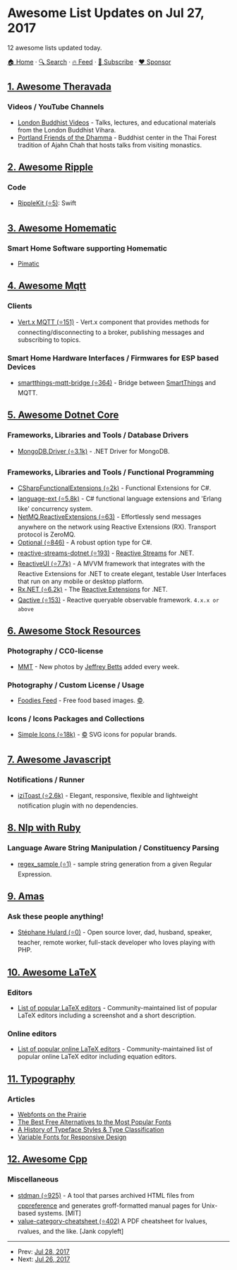 # Awesome List Updates on Jul 27, 2017

12 awesome lists updated today.

[🏠 Home](/README.md) · [🔍 Search](https://www.trackawesomelist.com/search/) · [🔥 Feed](https://www.trackawesomelist.com/rss.xml) · [📮 Subscribe](https://trackawesomelist.us17.list-manage.com/subscribe?u=d2f0117aa829c83a63ec63c2f&id=36a103854c) · [❤️  Sponsor](https://github.com/sponsors/theowenyoung)



## [1. Awesome Theravada](/content/johnjago/awesome-theravada/README.md)

### Videos / YouTube Channels

*   [London Buddhist Videos](https://www.youtube.com/channel/UCDtDoWqqaE_GMOBf33PtsOA/videos) - Talks, lectures, and educational materials from the London Buddhist Vihara.
*   [Portland Friends of the Dhamma](https://www.youtube.com/channel/UCHLz6Y2gbO2njffgLsV6FrA) - Buddhist center in the Thai Forest tradition of Ajahn Chah that hosts talks from visiting monastics.

## [2. Awesome Ripple](/content/vhpoet/awesome-ripple/README.md)

### Code

*   [RippleKit (⭐5)](https://github.com/xasos/RippleKit): Swift

## [3. Awesome Homematic](/content/homematic-community/awesome-homematic/README.md)

### Smart Home Software supporting Homematic

*   [Pimatic](https://pimatic.org/)

## [4. Awesome Mqtt](/content/hobbyquaker/awesome-mqtt/README.md)

### Clients

*   [Vert.x MQTT (⭐151)](https://github.com/vert-x3/vertx-mqtt) - Vert.x component that provides methods for connecting/disconnecting to a broker, publishing messages and subscribing to topics.

### Smart Home Hardware Interfaces / Firmwares for ESP based Devices

*   [smartthings-mqtt-bridge (⭐364)](https://github.com/stjohnjohnson/smartthings-mqtt-bridge) - Bridge between [SmartThings](https://www.smartthings.com/) and MQTT.

## [5. Awesome Dotnet Core](/content/thangchung/awesome-dotnet-core/README.md)

### Frameworks, Libraries and Tools / Database Drivers

*   [MongoDB.Driver (⭐3.1k)](https://github.com/mongodb/mongo-csharp-driver) - .NET Driver for MongoDB.

### Frameworks, Libraries and Tools / Functional Programming

*   [CSharpFunctionalExtensions (⭐2k)](https://github.com/vkhorikov/CSharpFunctionalExtensions) - Functional Extensions for C#.
*   [language-ext (⭐5.8k)](https://github.com/louthy/language-ext) - C# functional language extensions and 'Erlang like' concurrency system.
*   [NetMQ.ReactiveExtensions (⭐63)](https://github.com/NetMQ/NetMQ.ReactiveExtensions) - Effortlessly send messages anywhere on the network using Reactive Extensions (RX). Transport protocol is ZeroMQ.
*   [Optional (⭐846)](https://github.com/nlkl/Optional) - A robust option type for C#.
*   [reactive-streams-dotnet (⭐193)](https://github.com/reactive-streams/reactive-streams-dotnet) - [Reactive Streams](http://www.reactive-streams.org/) for .NET.
*   [ReactiveUI (⭐7.7k)](https://github.com/reactiveui/ReactiveUI) - A MVVM framework that integrates with the Reactive Extensions for .NET to create elegant, testable User Interfaces that run on any mobile or desktop platform.
*   [Rx.NET (⭐6.2k)](https://github.com/Reactive-Extensions/Rx.NET) - The [Reactive Extensions](http://reactivex.io) for .NET.
*   [Qactive (⭐153)](https://github.com/RxDave/Qactive) - Reactive queryable observable framework. `4.x.x or above`

## [6. Awesome Stock Resources](/content/neutraltone/awesome-stock-resources/README.md)

### Photography / CC0-license

*   [MMT](https://mmtstock.com/) - New photos by [Jeffrey Betts](http://jeffreybetts.me/) added every week.

### Photography / Custom License / Usage

*   [Foodies Feed](https://www.foodiesfeed.com/) - Free food based images. [:copyright:](https://www.foodiesfeed.com/faq/).

### Icons / Icons Packages and Collections

*   [Simple Icons (⭐18k)](https://github.com/simple-icons/simple-icons) - [:copyright:](http://artlibre.org/licence/lal/en/) SVG icons for popular brands.

## [7. Awesome Javascript](/content/sorrycc/awesome-javascript/README.md)

### Notifications / Runner

*   [iziToast (⭐2.6k)](https://github.com/dolce/iziToast) - Elegant, responsive, flexible and lightweight notification plugin with no dependencies.

## [8. Nlp with Ruby](/content/arbox/nlp-with-ruby/README.md)

### Language Aware String Manipulation / Constituency Parsing

*   [regex\_sample (⭐1)](https://github.com/mochizukikotaro/regex_sample) -
    sample string generation from a given Regular Expression.

## [9. Amas](/content/sindresorhus/amas/README.md)

### Ask these people anything!

*   [Stéphane Hulard (⭐0)](https://github.com/shulard/ama) - Open source lover, dad, husband, speaker, teacher, remote worker, full-stack developer who loves playing with PHP.

## [10. Awesome LaTeX](/content/egeerardyn/awesome-LaTeX/README.md)

### Editors

*   [List of popular LaTeX editors](https://tex.stackexchange.com/questions/339/latex-editors-ides) - Community-maintained list of popular LaTeX editors including a screenshot and a short description.

### Online editors

*   [List of popular online LaTeX editors](https://tex.stackexchange.com/questions/3/compiling-documents-online/1654#1654) - Community-maintained list of popular online LaTeX editor including equation editors.

## [11. Typography](/content/deanhume/typography/README.md)

### Articles

*   [Webfonts on the Prairie](https://alistapart.com/article/webfonts-on-the-prairie)
*   [The Best Free Alternatives to the Most Popular Fonts](https://blog.spoongraphics.co.uk/articles/the-best-free-alternatives-to-the-most-popular-fonts)
*   [A History of Typeface Styles & Type Classification](https://blog.spoongraphics.co.uk/articles/a-history-of-typeface-styles-type-classification)
*   [Variable Fonts for Responsive Design](https://alistapart.com/blog/post/variable-fonts-for-responsive-design)

## [12. Awesome Cpp](/content/fffaraz/awesome-cpp/README.md)

### Miscellaneous

*   [stdman (⭐925)](https://github.com/jeaye/stdman) - A tool that parses archived HTML files from [cppreference](https://cppreference.com) and generates groff-formatted manual pages for Unix-based systems. \[MIT]
*   [value-category-cheatsheet (⭐402)](https://github.com/jeaye/value-category-cheatsheet) A PDF cheatsheet for lvalues, rvalues, and the like. \[Jank copyleft]

---

- Prev: [Jul 28, 2017](/content/2017/07/28/README.md)
- Next: [Jul 26, 2017](/content/2017/07/26/README.md)